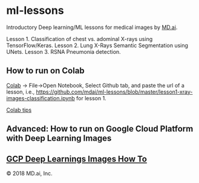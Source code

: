 # ml-lessons

Introductory Deep learning/ML lessons for medical images by [MD.ai](https://www.md.ai). 

Lesson 1. Classification of chest vs. adominal X-rays using TensorFlow/Keras. 
Lesson 2. Lung X-Rays Semantic Segmentation using UNets. 
Lesson 3. RSNA Pneumonia detection. 

## How to run on Colab 

[Colab](https://colab.research.google.com/) -> File->Open Notebook, Select Github tab, and paste the url of a lesson, 
i.e., https://github.com/mdai/ml-lessons/blob/master/lesson1-xray-images-classification.ipynb for lesson 1. 

[Colab tips](https://www.kdnuggets.com/2018/02/essential-google-colaboratory-tips-tricks.html)

## Advanced: How to run on Google Cloud Platform with Deep Learning Images 
[GCP Deep Learnings Images How To](running_on_gcp.md)
---

&copy; 2018 MD.ai, Inc.
